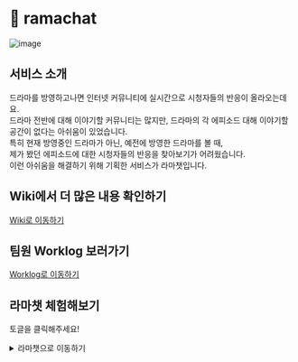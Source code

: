 # 🦙 ramachat

![image](https://cdn.discordapp.com/attachments/920134665430519940/923412105766518784/ramachat-main.png)

## 서비스 소개
드라마를 방영하고나면 인터넷 커뮤니티에 실시간으로 시청자들의 반응이 올라오는데요.  
드라마 전반에 대해 이야기할 커뮤니티는 많지만, 드라마의 각 에피소드 대해 이야기할 공간이 없다는 아쉬움이 있었습니다.  
특히 현재 방영중인 드라마가 아닌, 예전에 방영한 드라마를 볼 때,  
제가 봤던 에피소드에 대한 시청자들의 반응을 찾아보기가 어려웠습니다.  
이런 아쉬움을 해결하기 위해 기획한 서비스가 라마챗입니다.

## Wiki에서 더 많은 내용 확인하기
[Wiki로 이동하기](https://github.com/codestates/ramachat/wiki)

## 팀원 Worklog 보러가기
[Worklog로 이동하기](https://github.com/codestates/ramachat/wiki/%E2%9C%8F%EF%B8%8F-Worklog)

## 라마챗 체험해보기
토글을 클릭해주세요!
<details>
<summary>라마챗으로 이동하기</summary>
<div markdown="1">
  
  <a href="http://ramachat-client-bucket-1.s3-website.us-east-2.amazonaws.com/" target="_blank">라마챗으로 이동하기</a>  
</div>
</details>
